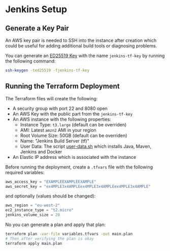 # Jenkins Setup

## Generate a Key Pair
An AWS key pair is needed to SSH into the instance after creation which could be
useful for adding additional build tools or diagnosing problems.

You can generate an [ED25519 Key](https://docs.gitlab.com/ee/ssh/index.html#ed25519-ssh-keys) with the name `jenkins-tf-key` by running the following command:
```bash
ssh-keygen -ted25519 -fjenkins-tf-key
```

## Running the Terraform Deployment

The Terraform files will create the following:
- A security group with port 22 and 8080 open
- An AWS Key with the public part from the `jenkins-tf-key`
- An AWS instance with the following properties:
    - Instance Type: `t3.large` (default can be overriden)
    - AMI: Latest `amzn2` AMI in your region
    - Root Volume Size: 50GB (default can be overriden)
    - Name: "Jenkins Build Server (tf)"
    - User Data: The script [user-data.sh](./user-data.sh) which installs Java,
      Maven, Jenkins and Docker 
- An Elastic IP address which is associated with the instance

Before running the deployment, create a `.tfvars` file with the following
required variables:
```terraform
aws_access_key = "EXAMPLEEXAMPLEEXAMPLE"
aws_secret_key = "ex4MPLE3x4AMPLEex4MPLE3x4AMPLEex4MPLE3x4AMPLE"
```
and optionally (values should be changed):
```terraform
aws_region = "eu-west-2"
ec2_instance_type = "t2.micro"
jenkins_volume_size = 20
```

No you can generate a plan and apply that plan:
```bash
terraform plan -var-file variables.tfvars -out main.plan
# Then after verifying the plan is okay
terraform apply main.plan
```







